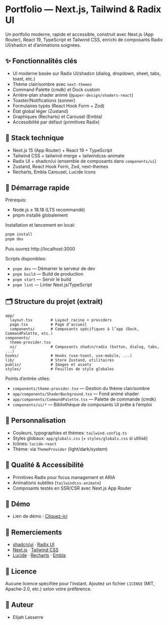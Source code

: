 # Portfolio — Next.js, Tailwind & Radix UI

Un portfolio moderne, rapide et accessible, construit avec Next.js (App Router), React 19, TypeScript et Tailwind CSS, enrichi de composants Radix UI/shadcn et d’animations soignées.


## ✨ Fonctionnalités clés

- UI moderne basée sur Radix UI/shadcn (dialog, dropdown, sheet, tabs, toast, etc.)
- Thème clair/sombre avec `next-themes`
- Command Palette (cmdk) et Dock custom
- Arrière-plan shader animé (`@paper-design/shaders-react`)
- Toaster/Notifications (sonner)
- Formulaires typés (React Hook Form + Zod)
- État global léger (Zustand)
- Graphiques (Recharts) et Carousel (Embla)
- Accessibilité par défaut (primitives Radix)


## 🧰 Stack technique

- Next.js 15 (App Router) + React 19 + TypeScript
- Tailwind CSS + tailwind-merge + tailwindcss-animate
- Radix UI + shadcn/ui (ensemble de composants dans `components/ui`)
- Zustand, React Hook Form, Zod, next-themes
- Recharts, Embla Carousel, Lucide Icons


## 🚀 Démarrage rapide

Prérequis:
- Node.js ≥ 18.18 (LTS recommandé)
- pnpm installé globalement

Installation et lancement en local:

```bash
pnpm install
pnpm dev
```

Puis ouvrez http://localhost:3000

Scripts disponibles:
- `pnpm dev` — Démarrer le serveur de dev
- `pnpm build` — Build de production
- `pnpm start` — Servir le build
- `pnpm lint` — Linter Next.js/TypeScript


## 🗂️ Structure du projet (extrait)

```
app/
  layout.tsx        # Layout racine + providers
  page.tsx          # Page d’accueil
  components/       # Composants spécifiques à l’app (Dock, CommandPalette, etc.)
components/
  theme-provider.tsx
  ui/               # Composants shadcn/radix (button, dialog, tabs, ...)
hooks/              # Hooks (use-toast, use-mobile, ...)
lib/                # Store Zustand, utilitaires
public/             # Images et assets
styles/             # Feuilles de style globales
```

Points d’entrée utiles:
- `components/theme-provider.tsx` — Gestion du thème clair/sombre
- `app/components/ShaderBackground.tsx` — Fond animé shader
- `app/components/CommandPalette.tsx` — Palette de commande (cmdk)
- `components/ui/*` — Bibliothèque de composants UI prête à l’emploi


## 🎨 Personnalisation

- Couleurs, typographies et thèmes: `tailwind.config.ts`
- Styles globaux: `app/globals.css` (+ `styles/globals.css` si utilisé)
- Icônes: `lucide-react`
- Thème: via `ThemeProvider` (light/dark/system)


## 🧪 Qualité & Accessibilité

- Primitives Radix pour focus management et ARIA
- Animations subtiles (`tailwindcss-animate`)
- Composants testés en SSR/CSR avec Next.js App Router

## 🔗 Démo

- Lien de démo : [Cliquez-ici](https://elijahlasserre.netlify.app/)


## 🙌 Remerciements

- [shadcn/ui](https://ui.shadcn.com/) · [Radix UI](https://www.radix-ui.com/)
- [Next.js](https://nextjs.org/) · [Tailwind CSS](https://tailwindcss.com/)
- [Lucide](https://lucide.dev/) · [Recharts](https://recharts.org/) · [Embla](https://www.embla-carousel.com/)


## 📄 Licence

Aucune licence spécifiée pour l’instant. Ajoutez un fichier `LICENSE` (MIT, Apache-2.0, etc.) selon votre préférence.


## 👤 Auteur

- Elijah Lasserre
